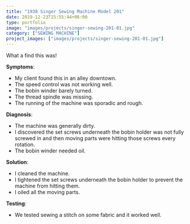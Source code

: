 ```yaml
---
title: "1938 Singer Sewing Machine Model 201"
date: 2019-12-23T15:55:44+06:00
type: portfolio
image: "images/projects/singer-sewing-201-01.jpg"
category: ["SEWING MACHINE"]
project_images: ["images/projects/singer-sewing-201-01.jpg"]
---
```


What a find this was!

**Symptoms**:
- My client found this in an alley downtown.
- The speed control was not working well.
- The bobin winder barely turned.
- The thread spindle was missing.
- The running of the machine was sporadic and rough.

**Diagnosis**:
- The machine was generally dirty.
- I discovered the set screws underneath the bobin holder was not fully screwed in and then moving parts were hitting those screws every rotation.
- The bobin winder needed oil.

**Solution**:
- I cleaned the machine.
- I tightened the set screws underneath the bobin holder to prevent the machine from hitting them.
- I oiled all the moving parts.

**Testing**:
- We tested sewing a stitch on some fabric and it worked well.